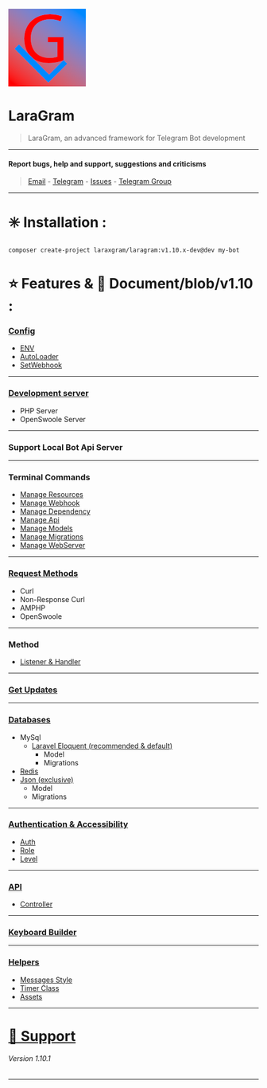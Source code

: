 ![LaraGram](Image/LaraGram.png)
# LaraGram
> LaraGram, an advanced framework for Telegram Bot development
---

#### Report bugs, help and support, suggestions and criticisms
> [Email](mailto:laraxgram@gmail.com) - [Telegram](https://telegram.me/amirh_krgr) - [Issues](https://github.com/laraXgram/LaraGram/issues) - [Telegram Group](https://telegram.me/LaraGramChat)
---
# ✳️ Installation :
```bash
composer create-project laraxgram/laragram:v1.10.x-dev@dev my-bot
```


# ⭐ Features & 📙 Document/blob/v1.10 :
### [Config](https://github.com/laraXgram/Document/blob/v1.10/config.md)
- [ENV](https://github.com/laraXgram/Document/blob/v1.10/config.md#env)
- [AutoLoader](https://github.com/laraXgram/Document/blob/v1.10/config.md#autoloader)
- [SetWebhook](https://github.com/laraXgram/Document/blob/v1.10/config.md#setwebhook)
---
### [Development server](https://github.com/laraXgram/Document/blob/v1.10/commands.md#webserver)
- PHP Server
- OpenSwoole Server
---
### Support Local Bot Api Server

---
### Terminal Commands
- [Manage Resources](https://github.com/laraXgram/Document/blob/v1.10/commands.md#manage-resource)
- [Manage Webhook](https://github.com/laraXgram/Document/blob/v1.10/commands.md#manage-webhook)
- [Manage Dependency](https://github.com/laraXgram/Document/blob/v1.10/commands.md#manage-dependency)
- [Manage Api](https://github.com/laraXgram/Document/blob/v1.10/commands.md#manage-api-controller)
- [Manage Models](https://github.com/laraXgram/Document/blob/v1.10/commands.md#manage-model)
- [Manage Migrations](https://github.com/laraXgram/Document/blob/v1.10/commands.md#manage-migrations)
- [Manage WebServer](https://github.com/laraXgram/Document/blob/v1.10/commands.md#webserver)
---
### [Request Methods](https://github.com/laraXgram/Document/blob/v1.10/methods.md#change-request-method)
- Curl
- Non-Response Curl
- AMPHP
- OpenSwoole
---
### Method
- [Listener & Handler](https://github.com/laraXgram/Document/blob/v1.10/methods.md)
---
### [Get Updates](https://github.com/laraXgram/Document/blob/v1.10/updates.md)

---
### [Databases](https://github.com/laraXgram/Document/blob/v1.10/databases.md)
- MySql
    - [Laravel Eloquent (recommended & default)](https://github.com/laraXgram/Document/blob/v1.10/eloquent.md)
        - Model
        - Migrations
- [Redis](https://github.com/laraXgram/Document/blob/v1.10/redis.md)
- [Json (exclusive)](https://github.com/laraXgram/Document/blob/v1.10/json.md)
    - Model
    - Migrations
---
### [Authentication & Accessibility](https://github.com/laraXgram/Document/blob/v1.10/authentication.md)
- [Auth](https://github.com/laraXgram/Document/blob/v1.10/authentication.md#check-status)
- [Role](https://github.com/laraXgram/Document/blob/v1.10/authentication.md#role)
- [Level](https://github.com/laraXgram/Document/blob/v1.10/authentication.md#level)
---
### [API](https://github.com/laraXgram/Document/blob/v1.10/api.md)
- [Controller](https://github.com/laraXgram/Document/blob/v1.10/api.md#controller)
---
### [Keyboard Builder](https://github.com/laraXgram/Document/blob/v1.10/keyboard.md)

---
### [Helpers](https://github.com/laraXgram/Document/blob/v1.10/helpers.md)
- [Messages Style](https://github.com/laraXgram/Document/blob/v1.10/helpers.md#style)
- [Timer Class](https://github.com/laraXgram/Document/blob/v1.10/helpers.md#timer)
- [Assets](https://github.com/laraXgram/Document/blob/v1.10/helpers.md#assets)
---
# [🚨 Support](https://github.com/laraXgram/Document/blob/v1.10/support.md)

###### Version 1.10.1

---
